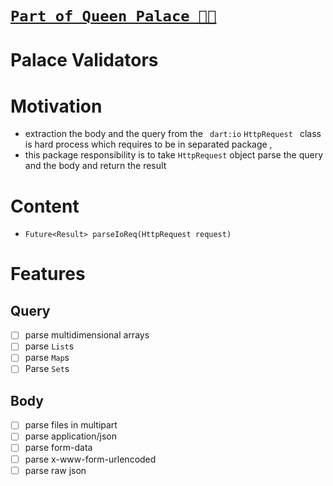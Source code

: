 # [**`Part of Queen Palace 🏰👑`**](https://pub.dev/packages/palace)

# Palace Validators

# Motivation

- extraction the body and the query from the ` dart:io` `HttpRequest ` class is hard process which requires to be in separated package ,
- this package responsibility is to take `HttpRequest` object parse the query and the body and return the result

# Content

- `Future<Result> parseIoReq(HttpRequest request)`

# Features

## Query

- [ ] parse multidimensional arrays
- [ ] parse `List`s
- [ ] parse `Map`s
- [ ] Parse `Set`s

## Body

- [ ] parse files in multipart
- [ ] parse application/json
- [ ] parse form-data
- [ ] parse x-www-form-urlencoded
- [ ] parse raw json
